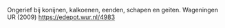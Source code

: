 Ongerief bij konijnen, kalkoenen, eenden, schapen en geiten. Wageningen UR (2009) https://edepot.wur.nl/4983
